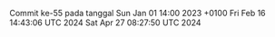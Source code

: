 Commit ke-55 pada tanggal Sun Jan 01 14:00 2023 +0100
Fri Feb 16 14:43:06 UTC 2024
Sat Apr 27 08:27:50 UTC 2024
